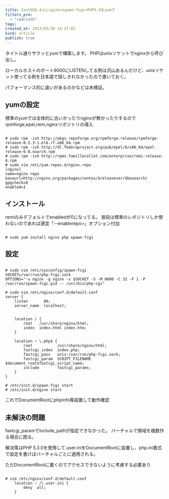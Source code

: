 ```yaml
---
title: CentOS6.4上にnginx+spawn-fcgi+PHP5.4をyumで
filters_pre: 
  - "redcloth"
tags: 
created_at: 2013/03/30 14:27:01
kind: article
publish: true
---
```

タイトル通りサクッとyumで構築します。
PHPはunixソケットでnginxから呼び出し。

ローカルホストのポート9000にLISTENしてる例は沢山あるんだけど、unixソケット使ってる例を日本語で探しきれなかったので書いておく。

パフォーマンス的に違いがあるのかなどは未検証。

## yumの設定
標準のyumでは全体的に古いかったりnginxが無かったりするのでrpmforge,epel,remi,nginxリポジトリの導入

```

# sudo rpm -ivh http://pkgs.repoforge.org/rpmforge-release/rpmforge-release-0.5.3-1.el6.rf.x86_64.rpm
# sudo rpm -ivh http://dl.fedoraproject.org/pub/epel/6/x86_64/epel-release-6-8.noarch.rpm
# sudo rpm -ivh http://rpms.famillecollet.com/enterprise/remi-release-6.rpm
# sudo vim /etc/yum.repos.d/nginx.repo
[nginx]
name=nginx repo
baseurl=http://nginx.org/packages/centos/$releasever/$basearch/
gpgcheck=0
enabled=1
```

## インストール
remiのみデフォルトでenabledが0になってる。
普段は標準のレポジトリしか使わないのであれば適宜「--enablerepo=」オプション付加

```

# sudo yum install nginx php spawn-fcgi 
```

## 設定

```

# sudo vim /etc/sysconfig/spawn-fcgi
SOCKET=/var/run/php-fcgi.sock
OPTIONS="-u nginx -g nginx -s $SOCKET -S -M 0600 -C 32 -F 1 -P /var/run/spawn-fcgi.pid -- /usr/bin/php-cgi"

# sudo vim /etc/nginx/conf.d/default.conf
server {
    listen       80;
    server_name  localhost;


    location / {
        root   /usr/share/nginx/html;
        index  index.html index.htm;
    }

    location ~ \.php$ {
        root           /usr/share/nginx/html;
        fastcgi_index  index.php;
        fastcgi_pass   unix:/var/run/php-fcgi.sock;
        fastcgi_param  SCRIPT_FILENAME  $document_root$fastcgi_script_name;
        include        fastcgi_params;
    }
}

# /etc/init.d/spawn-fcgi start
# /etc/init.d/nginx start
```

これでDocumentRootにphpinfo等設置して動作確認

## 未解決の問題

fastcgi_paramでinclude_pathが指定できなかった。
バーチャルで領域を複数作る場合に困る。

解決策はPHP 5.3.0を使用して.user.iniをDocumentRootに設置し、php.ini書式で設定を書けばバーチャルごとに適用される。

ただDocumentRootに置くのでアクセスできないように考慮する必要あり

```

# vim /etc/nginx/conf.d/default.conf
    location ~ /\.user.ini {
        deny  all;
    }
```
